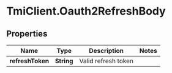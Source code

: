 # TmiClient.Oauth2RefreshBody

## Properties
Name | Type | Description | Notes
------------ | ------------- | ------------- | -------------
**refreshToken** | **String** | Valid refresh token | 
